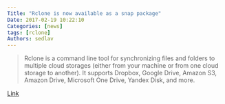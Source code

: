 ```yaml
---
Title: "Rclone is now available as a snap package"
Date: 2017-02-19 10:22:10
Categories: [news]
tags: [rclone]
Authors: sedlav
---
```


> Rclone is a command line tool for synchronizing files and folders to multiple cloud storages (either from your machine or from one cloud storage to another). It supports Dropbox, Google Drive, Amazon S3, Amazon Drive, Microsoft One Drive, Yandex Disk, and more.

[Link](http://www.webupd8.org/2017/02/rclone-is-now-available-as-snap-package.html)
